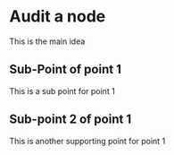 # Audit a node

This is the main idea

## Sub-Point of point 1

This is a sub point for point 1
## Sub-point 2 of point 1
This is another supporting point for point 1

